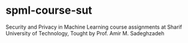 # spml-course-sut
Security and Privacy in Machine Learning course assignments at Sharif University of Technology, Tought by Prof. Amir M. Sadeghzadeh
